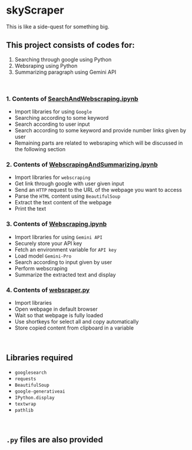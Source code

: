 # skyScraper

This is like a side-quest for something big.

## This project consists of codes for:
<ol>
  <li>Searching through google using Python</li>
  <li>Websraping using Python</li>
  <li>Summarizing paragraph using Gemini API</li>
</ol>
<br>

### 1. Contents of <a href="https://github.com/PALLADIUM26/skyScraper/blob/main/SearchAndWebscraping.ipynb">SearchAndWebscraping.ipynb</a><br>
 - Import libraries for using `Google`
 - Searching according to some keyword
 - Search according to user input
 - Search according to some keyword and provide number links given by user
 - Remaining parts are related to websraping which will be discussed in the following section
 
### 2. Contents of <a href="https://github.com/PALLADIUM26/skyScraper/blob/main/WebscrapingAndSummarizing.ipynb">WebscrapingAndSummarizing.ipynb</a><br>
 - Import libraries for `webscraping`
 - Get link through google with user given input
 - Send an `HTTP` request to the URL of the webpage you want to access
 - Parse the `HTML` content using `BeautifulSoup`
 - Extract the text content of the webpage
 - Print the text

### 3. Contents of <a href="https://github.com/PALLADIUM26/skyScraper/blob/main/Webscraping.ipynb">Webscraping.ipynb</a>
 - Import libraries for using `Gemini API`
 - Securely store your API key
 - Fetch an environment variable for `API key`
 - Load model `Gemini-Pro`
 - Search according to input given by user
 - Perform webscraping
 - Summarize the extracted text and display

### 4. Contents of <a href="https://github.com/PALLADIUM26/skyScraper/blob/main/websraper.py">websraper.py</a>
 - Import libraries
 - Open webpage in default browser
 - Wait so that webpage is fully loaded
 - Use shortkeys for select all and copy automatically
 - Store copied content from clipboard in a variable

<br>

## Libraries required
 - `googlesearch`
 - `requests`
 - `BeautifulSoup`
 - `google-generativeai`
 - `IPython.display`
 - `textwrap`
 - `pathlib`

<br>

## `.py` files are also provided
